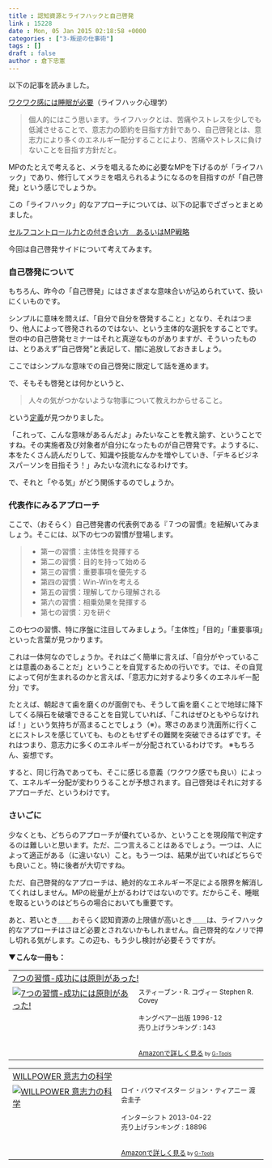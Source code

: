 ```yaml
---
title : 認知資源とライフハックと自己啓発
link : 15228
date : Mon, 05 Jan 2015 02:18:58 +0000
categories : ["3-叛逆の仕事術"]
tags : []
draft : false
author : 倉下忠憲
---
```


以下の記事を読みました。

<a href="http://mindhack.sakura.ne.jp/archives/1936" target="_blank">ワクワク感には睡眠が必要</a>（ライフハック心理学）

<blockquote>個人的にはこう思います。ライフハックとは、苦痛やストレスを少しでも低減させることで、意志力の節約を目指す方針であり、自己啓発とは、意志力により多くのエネルギー配分することにより、苦痛やストレスに負けないことを目指す方針だと。</blockquote>

MPのたとえで考えると、メラを唱えるために必要なMPを下げるのが「ライフハック」であり、修行してメラミを唱えられるようになるのを目指すのが「自己啓発」という感じでしょうか。

この「ライフハック」的なアプローチについては、以下の記事でざざっとまとめました。

<a href="https://rashita.net/blog/?p=9730" target="_blank">セルフコントロール力との付き合い方　あるいはMP戦略</a>

今回は自己啓発サイドについて考えてみます。

<H3>自己啓発について</H3>

もちろん、昨今の「自己啓発」にはさまざまな意味合いが込められていて、扱いにくいものです。

シンプルに意味を問えば、「自分で自分を啓発すること」となり、それはつまり、他人によって啓発されるのではない、という主体的な選択をすることです。世の中の自己啓発セミナーはそれと真逆なものがありますが、そういったものは、とりあえず”自己啓発”と表記して、闇に追放しておきましょう。

ここではシンプルな意味での自己啓発に限定して話を進めます。

で、そもそも啓発とは何かというと、

<blockquote>人々の気がつかないような物事について教えわからせること。</blockquote>

という<a href="https://kotobank.jp/word/%E5%95%93%E7%99%BA-489165" target="_blank">定義</a>が見つかりました。

「これって、こんな意味があるんだよ」みたいなことを教え諭す、ということですね。その実施者及び対象者が自分になったものが自己啓発です。ようするに、本をたくさん読んだりして、知識や技能なんかを増やしていき、「デキるビジネスパーソンを目指そう！」みたいな流れになるわけです。

で、それと「やる気」がどう関係するのでしょうか。

<H3>代表作にみるアプローチ</H3>

ここで、（おそらく）自己啓発書の代表例である『７つの習慣』を紐解いてみましょう。そこには、以下の七つの習慣が登場します。

<blockquote>
<ul>
<li>第一の習慣：主体性を発揮する</li>
<li>第二の習慣：目的を持って始める</li>
<li>第三の習慣：重要事項を優先する</li>
<li>第四の習慣：Win-Winを考える</li>
<li>第五の習慣：理解してから理解される</li>
<li>第六の習慣：相乗効果を発揮する</li>
<li>第七の習慣：刃を研ぐ</li>
</ul>
</blockquote>

この七つの習慣、特に序盤に注目してみましょう。「主体性」「目的」「重要事項」といった言葉が見つかります。

これは一体何なのでしょうか。それはごく簡単に言えば、「自分がやっていることは意義のあることだ」ということを自覚するための行いです。では、その自覚によって何が生まれるのかと言えば、「意志力に対するより多くのエネルギー配分」です。

たとえば、朝起きて歯を磨くのが面倒でも、そうして歯を磨くことで地球に降下してくる隕石を破壊できることを自覚していれば、「これはぜひともやらなければ！」という気持ちが高まることでしょう（※）。寒さのあまり洗面所に行くことにストレスを感じていても、ものともせずその難関を突破できるはずです。それはつまり、意志力に多くのエネルギーが分配されているわけです。
※もちろん、妄想です。

すると、同じ行為であっても、そこに感じる意義（ワクワク感でも良い）によって、エネルギー分配が変わりうることが予想されます。自己啓発はそれに対するアプローチだ、というわけです。

<H3>さいごに</H3>

少なくとも、どちらのアプローチが優れているか、ということを現段階で判定するのは難しいと思います。ただ、二つ言えることはあるでしょう。一つは、人によって適正がある（に違いない）こと。もう一つは、結果が出ていればどちらでも良いこと。特に後者が大切ですね。

ただ、自己啓発的なアプローチは、絶対的なエネルギー不足による限界を解消してくれはしません。MPの総量が上がるわけではないのです。だからこそ、睡眠を取るというのはどちらの場合においても重要です。

あと、若いとき＿＿おそらく認知資源の上限値が高いとき＿＿は、ライフハック的なアプローチはさほど必要とされないかもしれません。自己啓発的なノリで押し切れる気がします。この辺も、もう少し検討が必要そうですが。

<strong>▼こんな一冊も：</strong>

<table  border="0" cellpadding="5"><tr><td colspan="2"><a href="http://www.amazon.co.jp/7%E3%81%A4%E3%81%AE%E7%BF%92%E6%85%A3-%E6%88%90%E5%8A%9F%E3%81%AB%E3%81%AF%E5%8E%9F%E5%89%87%E3%81%8C%E3%81%82%E3%81%A3%E3%81%9F-%E3%82%B9%E3%83%86%E3%82%A3%E3%83%BC%E3%83%96%E3%83%B3%E3%83%BBR-%E3%82%B3%E3%83%B4%E3%82%A3%E3%83%BC/dp/4906638015%3FSubscriptionId%3D15SMZCTB9V8NGR2TW082%26tag%3Drashita1000-22%26linkCode%3Dxm2%26camp%3D2025%26creative%3D165953%26creativeASIN%3D4906638015" target="_blank">7つの習慣-成功には原則があった!</a><img src="http://www.assoc-amazon.jp/e/ir?t=rashita1000-22&l=ur2&o=9" width="1" height="1" style="border: none;" alt="" /></td></tr><tr><td valign="top"><a href="http://www.amazon.co.jp/7%E3%81%A4%E3%81%AE%E7%BF%92%E6%85%A3-%E6%88%90%E5%8A%9F%E3%81%AB%E3%81%AF%E5%8E%9F%E5%89%87%E3%81%8C%E3%81%82%E3%81%A3%E3%81%9F-%E3%82%B9%E3%83%86%E3%82%A3%E3%83%BC%E3%83%96%E3%83%B3%E3%83%BBR-%E3%82%B3%E3%83%B4%E3%82%A3%E3%83%BC/dp/4906638015%3FSubscriptionId%3D15SMZCTB9V8NGR2TW082%26tag%3Drashita1000-22%26linkCode%3Dxm2%26camp%3D2025%26creative%3D165953%26creativeASIN%3D4906638015" target="_blank"><img src="http://ecx.images-amazon.com/images/I/51JHD9GEK0L._SL160_.jpg" border="0" alt="7つの習慣-成功には原則があった!" /></a></td><td valign="top"><font size="-1">スティーブン・R. コヴィー Stephen R. Covey <br /><br />キングベアー出版  1996-12<br />売り上げランキング : 143<br /><br /><br /><a href="http://www.amazon.co.jp/7%E3%81%A4%E3%81%AE%E7%BF%92%E6%85%A3-%E6%88%90%E5%8A%9F%E3%81%AB%E3%81%AF%E5%8E%9F%E5%89%87%E3%81%8C%E3%81%82%E3%81%A3%E3%81%9F-%E3%82%B9%E3%83%86%E3%82%A3%E3%83%BC%E3%83%96%E3%83%B3%E3%83%BBR-%E3%82%B3%E3%83%B4%E3%82%A3%E3%83%BC/dp/4906638015%3FSubscriptionId%3D15SMZCTB9V8NGR2TW082%26tag%3Drashita1000-22%26linkCode%3Dxm2%26camp%3D2025%26creative%3D165953%26creativeASIN%3D4906638015" target="_blank">Amazonで詳しく見る</a></font><font size="-2"> by <a href="http://www.goodpic.com/mt/aws/index.html" >G-Tools</a></font></td></tr></table>

<table  border="0" cellpadding="5"><tr><td colspan="2"><a href="http://www.amazon.co.jp/WILLPOWER-%E6%84%8F%E5%BF%97%E5%8A%9B%E3%81%AE%E7%A7%91%E5%AD%A6-%E3%83%AD%E3%82%A4%E3%83%BB%E3%83%90%E3%82%A6%E3%83%9E%E3%82%A4%E3%82%B9%E3%82%BF%E3%83%BC/dp/4772695354%3FSubscriptionId%3D15SMZCTB9V8NGR2TW082%26tag%3Drashita1000-22%26linkCode%3Dxm2%26camp%3D2025%26creative%3D165953%26creativeASIN%3D4772695354" target="_blank">WILLPOWER 意志力の科学</a><img src="http://www.assoc-amazon.jp/e/ir?t=rashita1000-22&l=ur2&o=9" width="1" height="1" style="border: none;" alt="" /></td></tr><tr><td valign="top"><a href="http://www.amazon.co.jp/WILLPOWER-%E6%84%8F%E5%BF%97%E5%8A%9B%E3%81%AE%E7%A7%91%E5%AD%A6-%E3%83%AD%E3%82%A4%E3%83%BB%E3%83%90%E3%82%A6%E3%83%9E%E3%82%A4%E3%82%B9%E3%82%BF%E3%83%BC/dp/4772695354%3FSubscriptionId%3D15SMZCTB9V8NGR2TW082%26tag%3Drashita1000-22%26linkCode%3Dxm2%26camp%3D2025%26creative%3D165953%26creativeASIN%3D4772695354" target="_blank"><img src="http://ecx.images-amazon.com/images/I/41Uj4gAq0PL._SL160_.jpg" border="0" alt="WILLPOWER 意志力の科学" /></a></td><td valign="top"><font size="-1">ロイ・バウマイスター ジョン・ティアニー 渡会圭子 <br /><br />インターシフト  2013-04-22<br />売り上げランキング : 18896<br /><br /><br /><a href="http://www.amazon.co.jp/WILLPOWER-%E6%84%8F%E5%BF%97%E5%8A%9B%E3%81%AE%E7%A7%91%E5%AD%A6-%E3%83%AD%E3%82%A4%E3%83%BB%E3%83%90%E3%82%A6%E3%83%9E%E3%82%A4%E3%82%B9%E3%82%BF%E3%83%BC/dp/4772695354%3FSubscriptionId%3D15SMZCTB9V8NGR2TW082%26tag%3Drashita1000-22%26linkCode%3Dxm2%26camp%3D2025%26creative%3D165953%26creativeASIN%3D4772695354" target="_blank">Amazonで詳しく見る</a></font><font size="-2"> by <a href="http://www.goodpic.com/mt/aws/index.html" >G-Tools</a></font></td></tr></table>
